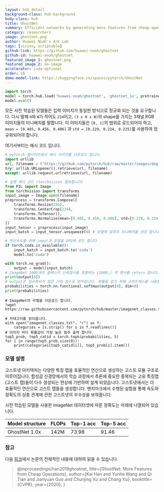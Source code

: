 ```yaml
---
layout: hub_detail
background-class: hub-background
body-class: hub
title: GhostNet
summary: Efficient networks by generating more features from cheap operations
category: researchers
image: ghostnet.png
author: Huawei Noah's Ark Lab
tags: [vision, scriptable]
github-link: https://github.com/huawei-noah/ghostnet
github-id: huawei-noah/ghostnet
featured_image_1: ghostnet.png
featured_image_2: no-image
accelerator: cuda-optional
order: 10
demo-model-link: https://huggingface.co/spaces/pytorch/GhostNet
---
```


```python
import torch
model = torch.hub.load('huawei-noah/ghostnet', 'ghostnet_1x', pretrained=True)
model.eval()
```

모든 사전 학습된 모델들은 입력 이미지가 동일한 방식으로 정규화 되는 것을 요구합니다. 
다시 말해 `H`와 `W`가 적어도 `224`이고, `(3 x H x W)`의 shape를 가지는 3채널 RGB 이미지들의 미니배치를 말합니다.
이 이미지들은 `[0, 1]`의 범위로 로드되어야 하고, `mean = [0.485, 0.456, 0.406]`
과 `std = [0.229, 0.224, 0.225]`를 사용하여 정규화되어야 합니다.

여기서부터는 예시 코드 입니다.

```python
# pytorch 웹사이트에서 예시 이미지를 다운로드 합니다.
import urllib
url, filename = ("https://github.com/pytorch/hub/raw/master/images/dog.jpg", "dog.jpg")
try: urllib.URLopener().retrieve(url, filename)
except: urllib.request.urlretrieve(url, filename)
```

```python
# 실행 예시 코드 (torchvision 필요합니다)
from PIL import Image
from torchvision import transforms
input_image = Image.open(filename)
preprocess = transforms.Compose([
    transforms.Resize(256),
    transforms.CenterCrop(224),
    transforms.ToTensor(),
    transforms.Normalize(mean=[0.485, 0.456, 0.406], std=[0.229, 0.224, 0.225]),
])
input_tensor = preprocess(input_image)
input_batch = input_tensor.unsqueeze(0) # 모델에 맞추어 미니배치를 생성 합니다.

# 연산속도를 위해 input과 모델을 GPU에 로드 합니다
if torch.cuda.is_available():
    input_batch = input_batch.to('cuda')
    model.to('cuda')

with torch.no_grad():
    output = model(input_batch)
# ImageNet 1000개의 클래스의 신뢰점수를 포함하는 (1000,) 의 텐서를 return 합니다.
print(output[0])
# output은 정규화되지 않은 신뢰 점수로 얻어집니다. 확률을 얻기 위해 소프트맥스를 사용할 수 있습니다.
probabilities = torch.nn.functional.softmax(output[0], dim=0)
print(probabilities)
```

```
# ImageNet의 라벨을 다운로드 합니다.
!wget https://raw.githubusercontent.com/pytorch/hub/master/imagenet_classes.txt
```

```
# 카테고리를 읽어옵니다.
with open("imagenet_classes.txt", "r") as f:
    categories = [s.strip() for s in f.readlines()]
# 이미지 마다 확률값이 가장 높은 범주 출력 합니다.
top5_prob, top5_catid = torch.topk(probabilities, 5)
for i in range(top5_prob.size(0)):
    print(categories[top5_catid[i]], top5_prob[i].item())
```

### 모델 설명

고스트넷 아키텍처는 다양한 특징 맵을 효율적인 연산으로 생성하는 고스트 모듈 구조로 이루어집니다. 
합성곱 신경망에서의 학습 과정에서 추론에 중요한 중복되는 고유 특징맵(고스트 맵)들이 다수 생성되는 현상에 기반하여 설계 되었습니다. 고스트넷에서는 더 효율적인 연산으로 고스트 맵들을 생성합니다.
벤치마크에서 수행된 실험을 통해 속도와 정확도의 상충 관계에 관한 고스트넷의 우수성을 보여줍니다.

사전 학습된 모델을 사용한 ImageNet 데이터셋에 따른 정확도는 아래에 나열되어 있습니다.

| Model structure | FLOPs       | Top-1 acc   | Top-5 acc   |
| --------------- | ----------- | ----------- | ----------- |
|  GhostNet 1.0x  | 142M        | 73.98       | 91.46       |


### 참고

다음 [링크](https://arxiv.org/abs/1911.11907)에서 논문의 전체적인 내용에 대하여 읽을 수 있습니다.

>@inproceedings{han2019ghostnet,
>    title={GhostNet: More Features from Cheap Operations},
>    author={Kai Han and Yunhe Wang and Qi Tian and Jianyuan Guo and Chunjing Xu and Chang Xu},
>    booktitle={CVPR},
>    year={2020},
>}

